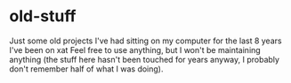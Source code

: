 # old-stuff
Just some old projects I've had sitting on my computer for the last 8 years I've been on xat
Feel free to use anything, but I won't be maintaining anything (the stuff here hasn't been touched for years anyway, I probably don't remember half of what I was doing).
